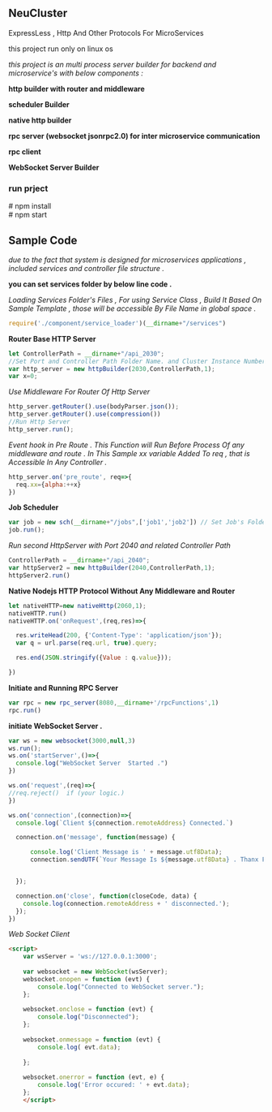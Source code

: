 ## NeuCluster 
ExpressLess , Http And Other Protocols For MicroServices

this project run only on linux os

*this project is an multi process server builder for backend and microservice's with below components :*

**http builder with router and middleware**

**scheduler Builder**

**native http builder**

**rpc server (websocket jsonrpc2.0) for inter microservice communication**

**rpc client**

**WebSocket Server Builder**



### run prject 

\# npm install<br>
\# npm start<br>

## Sample Code 

*due to the fact that system is designed for microservices applications , included services and controller file structure .*

**you can set services folder by below line code .**


*Loading Services Folder's Files , For using Service Class , Build It  Based On Sample Template ,
those will be  accessible By File Name in global space .*
```js
require('./component/service_loader')(__dirname+"/services")
```
**Router Base HTTP Server**
```js
let ControllerPath = __dirname+"/api_2030";
//Set Port and Controller Path Folder Name. and Cluster Instance Number
var http_server = new httpBuilder(2030,ControllerPath,1);
var x=0;
````
*Use Middleware For Router Of Http Server*
```js
http_server.getRouter().use(bodyParser.json());
http_server.getRouter().use(compression())
//Run Http Server
http_server.run();
```
*Event hook in Pre Route . This Function will Run Before Process Of any middleware and route .
 In This Sample xx variable Added To req , that is Accessible In Any Controller .*
```js
http_server.on('pre_route', req=>{
  req.xx={alpha:++x}
})
```



**Job Scheduler**
```js
var job = new sch(__dirname+"/jobs",['job1','job2']) // Set Job's Folder and File's
job.run();
```

*Run second HttpServer with Port 2040 and related Controller Path*
```js
ControllerPath = __dirname+"/api_2040";
var httpServer2 = new httpBuilder(2040,ControllerPath,1);
httpServer2.run()
```
**Native Nodejs HTTP Protocol Without Any Middleware and Router**
```js
let nativeHTTP=new nativeHttp(2060,1);
nativeHTTP.run()
nativeHTTP.on('onRequest',(req,res)=>{

  res.writeHead(200, {'Content-Type': 'application/json'});
  var q = url.parse(req.url, true).query;

  res.end(JSON.stringify({Value : q.value}));

})
````


**Initiate and Running RPC Server**
```js
var rpc = new rpc_server(8080,__dirname+'/rpcFunctions',1)
rpc.run()
```


**initiate WebSocket Server .**
```js
var ws = new websocket(3000,null,3)
ws.run();
ws.on('startServer',()=>{
  console.log("WebSocket Server  Started .")
})

ws.on('request',(req)=>{
//req.reject()  if (your logic.)
})

ws.on('connection',(connection)=>{
  console.log(`Client ${connection.remoteAddress} Connected.`)

  connection.on('message', function(message) {

      console.log('Client Message is ' + message.utf8Data);
      connection.sendUTF(`Your Message Is ${message.utf8Data} . Thanx For Message`);


  });

  connection.on('close', function(closeCode, data) {
    console.log(connection.remoteAddress + ' disconnected.');
  });
})
```

*Web Socket Client*

```html
<script>
    var wsServer = 'ws://127.0.0.1:3000';
    
    var websocket = new WebSocket(wsServer); 
    websocket.onopen = function (evt) { 
        console.log("Connected to WebSocket server.");
    }; 
    
    websocket.onclose = function (evt) { 
        console.log("Disconnected"); 
    }; 
    
    websocket.onmessage = function (evt) { 
        console.log( evt.data); 
    
    }; 
    
    websocket.onerror = function (evt, e) {
        console.log('Error occured: ' + evt.data);
    };
    </script> 
```